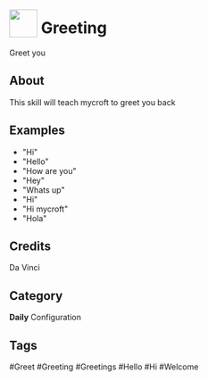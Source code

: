 # <img src="https://raw.githack.com/FortAwesome/Font-Awesome/master/svgs/solid/user-tie.svg" card_color="#40DBB0" width="50" height="50" style="vertical-align:bottom"/> Greeting
Greet you

## About
This skill will teach mycroft to greet you back

## Examples
* "Hi"
* "Hello"
* "How are you"
* "Hey"
* "Whats up"
* "Hi"
* "Hi mycroft"
* "Hola"

## Credits
Da Vinci

## Category
**Daily**
Configuration

## Tags
#Greet
#Greeting
#Greetings
#Hello
#Hi
#Welcome

